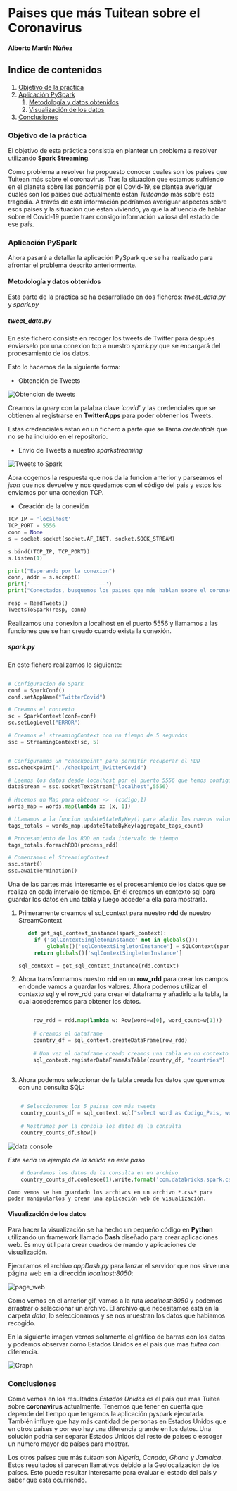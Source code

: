 # Paises que más Tuitean sobre el Coronavirus


#### Alberto Martín Núñez

## Indice de contenidos

1. [Objetivo de la práctica](#id1)
2. [Aplicación PySpark](#id2)
    1. [Metodología y datos obtenidos](#id2.1)
    2. [Visualización de los datos](#id2.2)
3. [Conclusiones](#id4)


### Objetivo de la práctica <a name="id1"></a>

El objetivo de esta práctica consistía en plantear un problema a resolver utilizando **Spark Streaming**.

Como problema a resolver he propuesto conocer cuales son los paises que Tuitean más sobre el coronavirus. Tras la situación que estamos sufriendo en el planeta sobre las pandemia por el Covid-19, se plantea averiguar cuales son los países que actualmente estan *Tuiteando* más sobre esta tragedia. A través de esta información podríamos averiguar aspectos sobre esos países y la situación que estan viviendo, ya que la afluencia de hablar sobre el Covid-19 puede traer consigo información valiosa del estado de ese país.

### Aplicación PySpark <a name="id2"></a>

Ahora pasaré a detallar la aplicación PySpark que se ha realizado para afrontar el problema descrito anteriormente.

#### Metodología y datos obtenidos <a name="id2.1"></a>

Esta parte de la práctica se ha desarrollado en dos ficheros: *tweet_data.py* y *spark.py*

##### tweet_data.py

En este fichero consiste en recoger los tweets de Twitter para después enviarselo por una conexion tcp a nuestro *spark.py* que se encargará del procesamiento de los datos.

Esto lo hacemos de la siguiente forma:

- Obtención de Tweets
  
![Obtencion de tweets](img/tweets.jpeg)

Creamos la *query* con la palabra clave *'covid'* y las credenciales que se obtienen al registrarse en **TwitterApps** para poder obtener los Tweets.

Estas credenciales estan en un fichero a parte que se llama *credentials* que no se ha incluido en el repositorio.

- Envío de Tweets a nuestro *sparkstreaming*
  
![Tweets to Spark](img/tweet_spark.jpeg)

Aora cogemos la respuesta que nos da la funcion anterior y parseamos el *json* que nos devuelve y nos quedamos con el código del pais y estos los enviamos por una conexion TCP.

- Creación de la conexión
 
```python
TCP_IP = 'localhost'
TCP_PORT = 5556
conn = None
s = socket.socket(socket.AF_INET, socket.SOCK_STREAM)

s.bind((TCP_IP, TCP_PORT))
s.listen(1)

print("Esperando por la conexion")
conn, addr = s.accept()
print('------------------------')
print("Conectados, busquemos los paises que más hablan sobre el coronavirus")

resp = ReadTweets()
TweetsToSpark(resp, conn)

```

Realizamos una conexion a localhost en el puerto 5556 y llamamos a las funciones que se han creado cuando exista la conexión.

##### spark.py

En este fichero realizamos lo siguiente:

```python

# Configuracion de Spark
conf = SparkConf()
conf.setAppName("TwitterCovid")

# Creamos el contexto
sc = SparkContext(conf=conf)
sc.setLogLevel("ERROR")

# Creamos el streamingContext con un tiempo de 5 segundos
ssc = StreamingContext(sc, 5)


# Configuramos un "checkpoint" para permitir recuperar el RDD
ssc.checkpoint("../checkpoint_TwitterCovid")

# Leemos los datos desde localhost por el puerto 5556 que hemos configurado tambien en el fichero "tweet_data.py"
dataStream = ssc.socketTextStream("localhost",5556)
  
# Hacemos un Map para obtener ->  (codigo,1)
words_map = words.map(lambda x: (x, 1)) 

# LLamamos a la funcion updateStateByKey() para añadir los nuevos valores que vamos obteniendo
tags_totals = words_map.updateStateByKey(aggregate_tags_count)

# Procesamiento de los RDD en cada intervalo de tiempo
tags_totals.foreachRDD(process_rdd)

# Comenzamos el StreamingContext
ssc.start()
ssc.awaitTermination()
```

Una de las partes más interesante es el procesamiento de los datos que se realiza en cada intervalo de tiempo. En él creamos un contexto sql para guardar los datos en una tabla y luego acceder a ella para mostrarla.

1. Primeramente creamos el sql_context para nuestro **rdd** de nuestro StreamContext
   
   ```python
      def get_sql_context_instance(spark_context):
        if ('sqlContextSingletonInstance' not in globals()):
            globals()['sqlContextSingletonInstance'] = SQLContext(spark_context)
        return globals()['sqlContextSingletonInstance']

   sql_context = get_sql_context_instance(rdd.context)


    ```

2. Ahora transformamos nuestro **rdd** en un **row_rdd** para crear los campos en donde vamos a guardar los valores. Ahora podemos utilizar el contexto sql y el row_rdd para crear el dataframa y añadirlo a la tabla, la cual accederemos para obtener los datos.

```python

        row_rdd = rdd.map(lambda w: Row(word=w[0], word_count=w[1]))
        
        # creamos el dataframe
        country_df = sql_context.createDataFrame(row_rdd)
        
        # Una vez el dataframe creado creamos una tabla en un contexto sql con un nombre especifico
        sql_context.registerDataFrameAsTable(country_df, "countries")
      

```
3. Ahora podemos seleccionar de la tabla creada los datos que queremos con una consulta SQL:

```python

    # Seleccionamos los 5 paises con más tweets  
    country_counts_df = sql_context.sql("select word as Codigo_Pais, word_count as Num_Tweets from countries where word like 'Code-%'order by word_count desc limit 5")
    
    # Mostramos por la consola los datos de la consulta
    country_counts_df.show()
```

![data console](img/data_console.jpeg)

*Este sería un ejemplo de la salida en este paso*

```python    
    # Guardamos los datos de la consulta en un archivo
    country_counts_df.coalesce(1).write.format('com.databricks.spark.csv').mode('overwrite').option("header", "true").csv("/home/alberto/Documentos/Master_informatica/Computacion_en_la_nube/pyspark_twitter/data/country_file.csv")
   ```
    Como vemos se han guardado los archivos en un archivo *.csv* para poder manipularlos y crear una aplicación web de visualización.

#### Visualización de los datos <a name="id2.2"></a>

Para hacer la visualización se ha hecho un pequeño código en **Python** utilizando un framework llamado **Dash** diseñado para crear aplicaciones web. Es muy útil para crear cuadros de mando y aplicaciones de visualización.

Ejecutamos el archivo *appDash.py* para lanzar el servidor que nos sirve una página web en la dirección *localhost:8050*:

![page_web](gif/pyspark.gif)

Como vemos en el anterior gif, vamos a la ruta *localhost:8050* y podemos arrastrar o seleccionar un archivo. El archivo que necesitamos esta en la carpeta *data*, lo seleccionamos y se nos muestran los datos que habiamos recogido. 

En la siguiente imagen vemos solamente el gráfico de barras con los datos y podemos observar como Estados Unidos es el país que mas *tuitea* con diferencia.

![Graph](img/data_bar.jpeg)


### Conclusiones <a name="id3"></a>

Como vemos en los resultados *Estados Unidos* es el país que mas Tuitea sobre **coronavirus** actualmente. Tenemos que tener en cuenta que depende del tiempo que tengamos la aplicación pyspark ejecutada. También influye que hay más cantidad de personas en Estados Unidos que en otros países y por eso hay una diferencia grande en los datos. Una solución podría ser separar Estados Unidos del resto de países o escoger un número mayor de países para mostrar.

Los otros países que más *tuitean* son *Nigeria, Canada, Ghana y Jamaica*. Estos resultados si parecen llamativos debido a la Geolocalizacion de los países. Esto puede resultar interesante para evaluar el estado del país y saber que esta ocurriendo.
